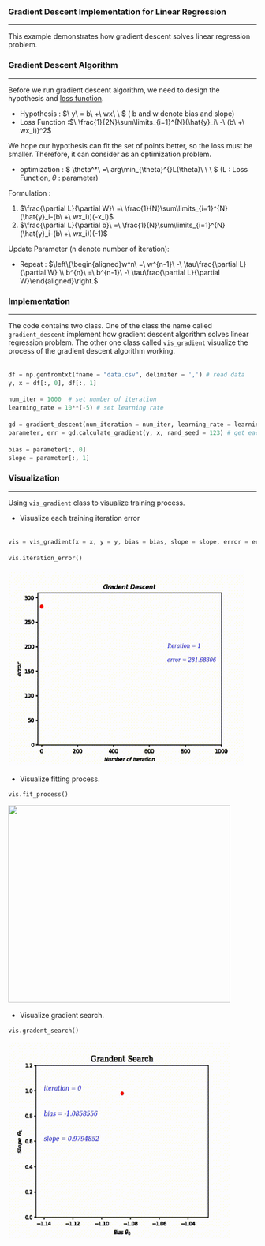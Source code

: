 ### Gradient Descent Implementation for Linear Regression
***
This example demonstrates how gradient descent solves linear regression problem.

### Gradient Descent Algorithm
***
Before we run gradient descent algorithm, we need to design the hypothesis and [loss function](https://en.wikipedia.org/wiki/Loss_function).
 - Hypothesis : $\ y\ = b\ +\ wx\ \ $ ( b and w denote bias and slope)
 - Loss Function :$\ \frac{1}{2N}\sum\limits_{i=1}^{N}(\hat{y}_i\ -\ (b\ +\ wx_i))^2$

We hope our hypothesis can fit the set of points better, so the loss must be smaller.
Therefore, it can consider as an optimization problem.

 - optimization : $ \theta^*\ =\ arg\min_{\theta}^{}L(\theta)\ \ \ $ (L : Loss Function, $\theta$ : parameter)
 
Formulation : 
 1. $\frac{\partial L}{\partial W}\ =\ \frac{1}{N}\sum\limits_{i=1}^{N}(\hat{y}_i-(b\ +\ wx_i))(-x_i)$
 2. $\frac{\partial L}{\partial b}\ =\ \frac{1}{N}\sum\limits_{i=1}^{N}(\hat{y}_i-(b\ +\ wx_i))(-1)$

Update Parameter (n denote number of iteration):
 - Repeat : $\left\{\begin{aligned}w^n\ =\ w^{n-1}\ -\ \tau\frac{\partial L}{\partial W} \\ b^{n}\ =\ b^{n-1}\ -\ \tau\frac{\partial L}{\partial W}\end{aligned}\right.$

### Implementation
***
The code contains two class. One of the class the name called `gradient_descent` implement how gradient descent algorithm solves linear regression problem. The other one class called `vis_gradient` visualize the process of the gradient descent algorithm working.

```python

df = np.genfromtxt(fname = "data.csv", delimiter = ',') # read data 
y, x = df[:, 0], df[:, 1]

num_iter = 1000  # set number of iteration
learning_rate = 10**(-5) # set learning rate

gd = gradient_descent(num_iteration = num_iter, learning_rate = learning_rate)
parameter, err = gd.calculate_gradient(y, x, rand_seed = 123) # get each training iteration parameter and error 

bias = parameter[:, 0]
slope = parameter[:, 1]
```
### Visualization
***
Using `vis_gradient` class to visualize training process.

 -  Visualize each training iteration error 

```python

vis = vis_gradient(x = x, y = y, bias = bias, slope = slope, error = err, num_iter = num_iter)

vis.iteration_error() 
```

<img src = "\\animation\\gradient_error.gif" height = "400" width = "480" >

 -  Visualize fitting process.

```python
vis.fit_process() 
```

<img src = "\\animation\\fit_process.gif" height = "400" width = "450" >

 -  Visualize gradient search.

```python
vis.gradent_search() 
```

<img src = "\\animation\\gradient_search.gif" height = "400" width = "450">
